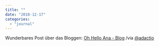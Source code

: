 ```yaml
---
title: ""
date: "2018-12-17"
categories: 
  - "journal"
---
```


Wunderbares Post über das Bloggen: [Oh Hello Ana - Blog](https://www.ohhelloana.blog/blogging-and-me) /via [@adactio](https://micro.blog/adactio)
